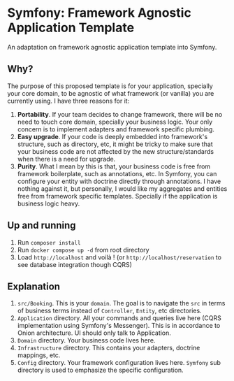 # Symfony: Framework Agnostic Application Template 

An adaptation on framework agnostic application template into Symfony.


## Why?

The purpose of this proposed template is for your application, specially your core domain, to be agnostic of what framework (or vanilla) you are currently using. I have three reasons for it:

1. **Portability**. If your team decides to change framework, there will be no need to touch core domain, specially your business logic. Your only concern is to implement adapters and framework specific plumbing.
2. **Easy upgrade**. If your code is deeply embedded into framework's structure, such as directory, etc, it might be tricky to make sure that your business code are not affected by the new structure/standards when there is a need for upgrade.
3. **Purity**. What I mean by this is that, your business code is free from framework boilerplate, such as annotations, etc. In Symfony, you can configure your entity with doctrine directly through annotations. I have nothing against it, but personally, I would like my aggregates and entities free from framework specific templates. Specially if the application is business logic heavy. 

## Up and running

1. Run `composer install`
2. Run `docker compose up -d` from root directory
3. Load `http://localhost` and voilà ! (or `http://localhost/reservation` to see database integration though CQRS)

## Explanation

1. `src/Booking`. This is your `domain`. The goal is to navigate the `src` in terms of business terms instead of `Controller`, `Entity`, etc directories.
2. `Application` directory. All your commands and queries live here (CQRS implementation using Symfony's Messenger). This is in accordance to Onion architecture. UI should only talk to Application.
3. `Domain` directory. Your business code lives here.
4. `Infrastructure` directory. This contains your adapters, doctrine mappings, etc.
5. `Config` directory. Your framework configuration lives here. `Symfony` sub directory is used to emphasize the specific configuration.
